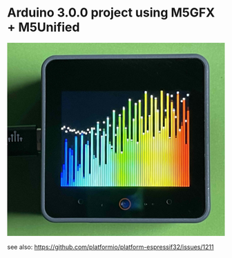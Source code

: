 # Arduino 3.0.0 project using M5GFX + M5Unified


![Alt text](IMG_3432.jpg?raw=true "Optional Title")

see also:
https://github.com/platformio/platform-espressif32/issues/1211
